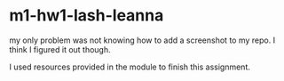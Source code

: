 # m1-hw1-lash-leanna

my only problem was not knowing how to add a screenshot to my repo. I think I figured it out though.

I used resources provided in the module to finish this assignment.
